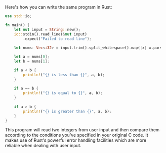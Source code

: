  Here's how you can write the same program in Rust:

```rust
use std::io;

fn main() {
    let mut input = String::new();
    io::stdin().read_line(&mut input)
        .expect("Failed to read line");
    
    let nums: Vec<i32> = input.trim().split_whitespace().map(|x| x.parse().unwrap()).collect();

    let a = nums[0];
    let b = nums[1];

    if a < b {
        println!("{} is less than {}", a, b);
    }
    
    if a == b {
        println!("{} is equal to {}", a, b);
    }
    
    if a > b {
        println!("{} is greater than {}", a, b);
    }
}
```

This program will read two integers from user input and then compare them according to the conditions you've specified in your original C code. It makes use of Rust's powerful error handling facilities which are more reliable when dealing with user input.
